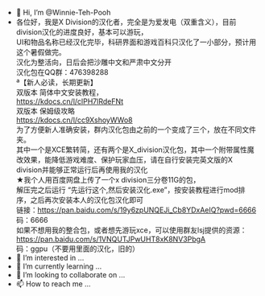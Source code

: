 - 👋 Hi, I’m @Winnie-Teh-Pooh
- 各位好，我是X Division的汉化者，完全是为爱发电（双重含义），目前division汉化的进度良好，基本可以游玩，<br>
UI和物品名称已经汉化完毕，科研界面和游戏百科只汉化了一小部分，预计用这个暑假做完。<br>
汉化为整活向，日后会把沙雕中文和严肃中文分开<br>
汉化包在QQ群：476398288<br>
ª【新人必读，长期更新】<br>
双版本 简体中文安装教程，<br>
https://kdocs.cn/l/clPH7lRdeFNt<br>
双版本 保姆级攻略<br>
https://kdocs.cn/l/cc9XshoyWWo8<br>
为了方便新人准确安装，群内汉化包由之前的一个变成了三个，放在不同文件夹。<br>
其中一个是XCE繁转简，还有两个是X_division汉化包，其中一个附带属性魔改效果，能降低游戏难度、保护玩家血压，请在自行安装完英文版的X division并能够正常运行后再使用我的汉化<br>
★我个人用百度网盘上传了一个x division三分卷11G的包，<br>
解压完之后运行 “先运行这个,然后安装汉化.exe”，按安装教程进行mod排序，之后再次安装本人的汉化包汉化即可<br>
链接：https://pan.baidu.com/s/19y6zpUNQEJi_Cb8YDxAeIQ?pwd=6666 <br>
码：6666<br>
如果不想用我的整合包，或者想先游玩xce，可以使用群友lsj提供的资源： https://pan.baidu.com/s/1VNQUTJPwUHT8xK8NV3PbgA<br>
码：ggpu（不要用里面的汉化，旧的）<br>
- 👀 I’m interested in ...
- 🌱 I’m currently learning ...
- 💞️ I’m looking to collaborate on ...
- 📫 How to reach me ...

<!---
Winnie-Teh-Pooh/Winnie-Teh-Pooh is a ✨ special ✨ repository because its `README.md` (this file) appears on your GitHub profile.
You can click the Preview link to take a look at your changes.
--->
